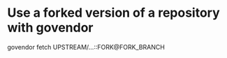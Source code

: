 # Use a forked version of a repository with govendor

govendor fetch UPSTREAM/...::FORK@FORK_BRANCH
